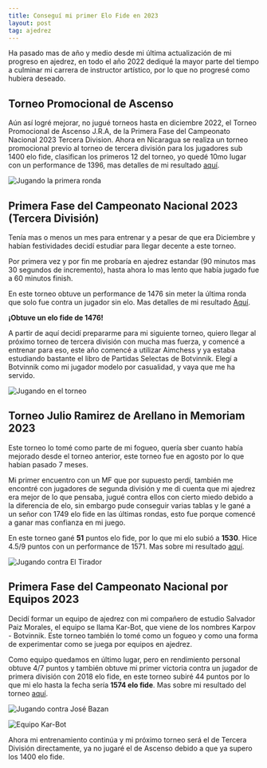 ```yaml
---
title: Conseguí mi primer Elo Fide en 2023
layout: post
tag: ajedrez
---
```


Ha pasado mas de año y medio desde mi última actualización de mi progreso en ajedrez, en todo el año 2022 dediqué la mayor parte del tiempo a culminar mi carrera de instructor artístico, por lo que no progresé como hubiera deseado.

## Torneo Promocional de Ascenso

Aún así logré mejorar, no jugué torneos hasta en diciembre 2022, el Torneo Promocional de Ascenso J.R.A, de la Primera Fase del Campeonato Nacional 2023 Tercera Division. Ahora en Nicaragua se realiza un torneo promocional previo al torneo de tercera división para los jugadores sub 1400 elo fide, clasifican los primeros 12 del torneo, yo quedé 10mo lugar con un performance de 1396, mas detalles de mi resultado [aquí](https://chess-results.com/tnr707778.aspx?lan=2&art=9&fed=NCA&snr=36).

![Jugando la primera ronda](https://i.postimg.cc/8cW9m5mY/319293682-5868816363185737-5660913663496290978-n.jpg)

## Primera Fase del Campeonato Nacional 2023 (Tercera División)

Tenía mas o menos un mes para entrenar y a pesar de que era Diciembre y habían festividades decidí estudiar para llegar decente a este torneo.

Por primera vez y por fin me probaría en ajedrez estandar (90 minutos mas 30 segundos de incremento), hasta ahora lo mas lento que había jugado fue a 60 minutos finish.

En este torneo obtuve un performance de 1476 sin meter la última ronda que solo fue contra un jugador sin elo. Mas detalles de mi resultado [Aquí](https://chess-results.com/tnr716247.aspx?lan=2&art=9&fed=NCA&snr=60).

**¡Obtuve un elo fide de 1476!**

A partir de aquí decidí prepararme para mi siguiente torneo, quiero llegar al próximo torneo de tercera división con mucha mas fuerza, y comencé a entrenar para eso, este año comencé a utilizar Aimchess y ya estaba estudiando bastante el libro de Partidas Selectas de Botvinnik. Elegí a Botvinnik como mi jugador modelo por casualidad, y vaya que me ha servido.

![Jugando en el torneo](https://i.postimg.cc/3xdJQMYx/324018142-563467739031989-2614433962674769259-n.jpg)

## Torneo Julio Ramirez de Arellano in Memoriam 2023

Este torneo lo tomé como parte de mi fogueo, quería sber cuanto había mejorado desde el torneo anterior, este torneo fue en agosto por lo que habian pasado 7 meses.

Mi primer encuentro con un MF que por supuesto perdí, también me encontré con jugadores de segunda división y me di cuenta que mi ajedrez era mejor de lo que pensaba, jugué contra ellos con cierto miedo debido a la diferencia de elo, sin embargo pude conseguir varias tablas y le gané a un señor con 1749 elo fide en las últimas rondas, esto fue porque comencé a ganar mas confianza en mi juego.

En este torneo gané **51** puntos elo fide, por lo que mi elo subió a **1530**. Hice 4.5/9 puntos con un performance de 1571. Mas sobre mi resultado [aquí](https://chess-results.com/tnr796018.aspx?lan=1&art=9&fed=NCA&snr=27).

![Jugando contra El Tirador](https://i.postimg.cc/cHHNwwC4/366181307-2575359955953042-1808023982294893342-n.jpg)

## Primera Fase del Campeonato Nacional por Equipos 2023

Decidí formar un equipo de ajedrez con mi compañero de estudio Salvador Paiz Morales, el equipo se llama Kar-Bot, que viene de los nombres Karpov - Botvinnik. Este torneo también lo tomé como un fogueo y como una forma de experimentar como se juega por equipos en ajedrez.

Como equipo quedamos en último lugar, pero en rendimiento personal obtuve 4/7 puntos y también obtuve mi primer victoria contra un jugador de primera división con 2018 elo fide, en este torneo subiré 44 puntos por lo que mi elo hasta la fecha sería **1574 elo fide**. Mas sobre mi resultado del torneo [aquí](https://chess-results.com/tnr826959.aspx?lan=1&art=9&fed=NCA&snr=73).

![Jugando contra José Bazan](https://i.postimg.cc/rwRpB6NN/Whats-App-Image-2023-10-19-at-9-30-33-PM.jpg)

![Equipo Kar-Bot](https://i.postimg.cc/8zG10FsN/Sin-t-tulo.jpg)

Ahora mi entrenamiento continúa y mi próximo torneo será el de Tercera División directamente, ya no jugaré el de Ascenso debido a que ya supero los 1400 elo fide.
